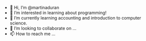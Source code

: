 - 👋 Hi, I’m @martinaduran
- 👀 I’m interested in learning about programming!
- 🌱 I’m currently learning accounting and introduction to computer science.
- 💞️ I’m looking to collaborate on ...
- 📫 How to reach me ...

<!---
martinaduran/martinaduran is a ✨ special ✨ repository because its `README.md` (this file) appears on your GitHub profile.
You can click the Preview link to take a look at your changes.
--->
